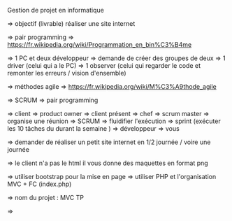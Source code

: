 Gestion de projet en informatique

=> objectif (livrable) réaliser une site internet

=> pair programming 
=> https://fr.wikipedia.org/wiki/Programmation_en_bin%C3%B4me

=> 1 PC et deux développeur 
=> demande de créer des groupes de deux 
=> 1 driver (celui qui a le PC)
=> 1 observer (celui qui regarder le code et remonter les erreurs / vision d'ensemble)

=> méthodes agile
=> https://fr.wikipedia.org/wiki/M%C3%A9thode_agile

=> SCRUM 
=> pair programming 

=> client => product owner => client présent
=> chef  =>  scrum master  => organise une réunion 
                           => SCRUM 
                           => fluidifier l'exécution 
                            => sprint (exécuter les 10 tâches du durant la semaine )
=> développeur => vous 

=> demander de réaliser un petit site internet en 1/2 journée / voire une journée

=> le client n'a pas le html il vous donne des maquettes en format png 

=> utiliser bootstrap pour la mise en page 
=> utiliser PHP et l'organisation MVC + FC (index.php)

=> nom du projet : MVC TP 



=> 